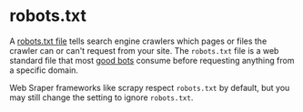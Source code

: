 # robots.txt
A [robots.txt file](https://developers.google.com/search/docs/advanced/robots/intro) tells search engine crawlers which pages or files the crawler can or can't request from your site. The `robots.txt` file is a web standard file that most [good bots](https://www.cloudflare.com/es-es/learning/bots/how-to-manage-good-bots/#:~:text=Bad%20bots%20can%20steal%20data,bots%2C%20and%20click%20fraud%20bots) consume before requesting anything from a specific domain.

Web Sraper frameworks like scrapy respect `robots.txt` by default, but you may still change the setting to ignore `robots.txt`.

